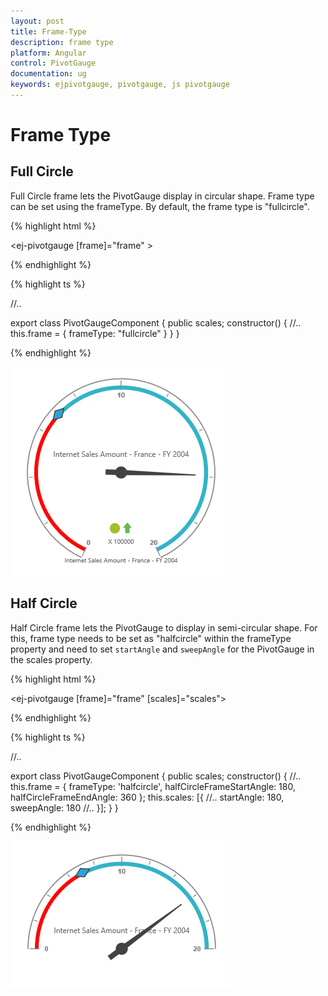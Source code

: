 ```yaml
---
layout: post
title: Frame-Type
description: frame type 
platform: Angular
control: PivotGauge
documentation: ug
keywords: ejpivotgauge, pivotgauge, js pivotgauge
---
```


# Frame Type

## Full Circle

Full Circle frame lets the PivotGauge display in circular shape. Frame type can be set using the frameType.  By default, the frame type is "fullcircle".

{% highlight html %}

<ej-pivotgauge [frame]="frame" >
</ej-pivotgauge>

{% endhighlight %}

{% highlight ts %}

//..

export class PivotGaugeComponent {
public scales;
    constructor() {
        //..
        this.frame = { frameType: "fullcircle" }
    }
}

{% endhighlight %}

![](Frame-Type_images/FullCircle.png) 

## Half Circle

Half Circle frame lets the PivotGauge to display in semi-circular shape. For this, frame type needs to be set as "halfcircle" within the frameType property and need to set `startAngle` and `sweepAngle` for the PivotGauge in the  scales property.

{% highlight html %}

<ej-pivotgauge [frame]="frame"  [scales]="scales">
</ej-pivotgauge>

{% endhighlight %}

{% highlight ts %}

//..

export class PivotGaugeComponent {
public scales;
    constructor() {
        //..
        this.frame = { 
            frameType: 'halfcircle',
            halfCircleFrameStartAngle: 180, 
            halfCircleFrameEndAngle: 360
        };
        this.scales: [{
            //..
            startAngle: 180, 
            sweepAngle: 180
            //..
        }];
    }
}

{% endhighlight %}

![](Frame-Type_images/HalfCircle.png) 

